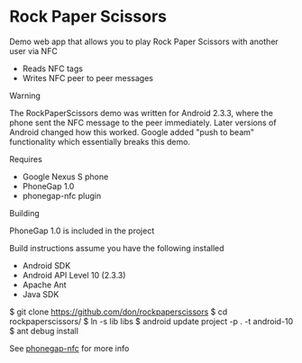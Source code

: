 # Rock Paper Scissors

Demo web app that allows you to play Rock Paper Scissors with another user via NFC

* Reads NFC tags
* Writes NFC peer to peer messages

Warning

The RockPaperScissors demo was written for Android 2.3.3, where the phone sent the NFC message to the peer immediately. Later versions of Android changed how this worked. Google added "push to beam" functionality which essentially breaks this demo.

Requires 

* Google Nexus S phone
* PhoneGap 1.0
* phonegap-nfc plugin

Building 

PhoneGap 1.0 is included in the project

Build instructions assume you have the following installed
 * Android SDK
 * Android API Level 10 (2.3.3)
 * Apache Ant
 * Java SDK
 
$ git clone https://github.com/don/rockpaperscissors
$ cd rockpaperscissors/
$ ln -s lib libs
$ android update project -p . -t android-10
$ ant debug install


See [phonegap-nfc](https://github.com/chariotsolutions/phonegap-nfc) for more info